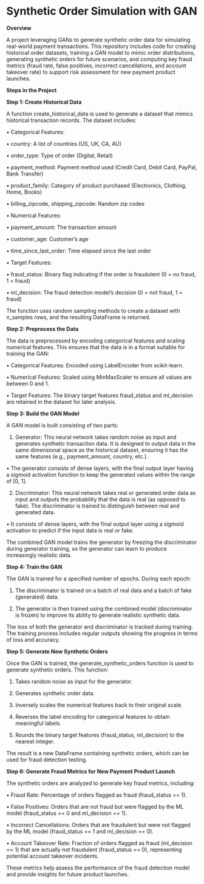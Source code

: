 # Synthetic Order Simulation with GAN

**Overview**

A project leveraging GANs to generate synthetic order data for simulating real-world payment transactions. This repository includes code for creating historical order datasets, training a GAN model to mimic order distributions, generating synthetic orders for future scenarios, and computing key fraud metrics (fraud rate, false positives, incorrect cancellations, and account takeover rate) to support risk assessment for new payment product launches.

**Steps in the Project**


**Step 1: Create Historical Data**


A function create_historical_data is used to generate a dataset that mimics historical transaction records. The dataset includes:

• Categorical Features:

• country: A list of countries (US, UK, CA, AU)

• order_type: Type of order (Digital, Retail)

• payment_method: Payment method used (Credit Card, Debit Card, PayPal, Bank Transfer)

• product_family: Category of product purchased (Electronics, Clothing, Home, Books)

• billing_zipcode, shipping_zipcode: Random zip codes

• Numerical Features:

• payment_amount: The transaction amount

• customer_age: Customer’s age

• time_since_last_order: Time elapsed since the last order

• Target Features:

• fraud_status: Binary flag indicating if the order is fraudulent (0 = no fraud, 1 = fraud)

• ml_decision: The fraud detection model’s decision (0 = not fraud, 1 = fraud)


The function uses random sampling methods to create a dataset with n_samples rows, and the resulting DataFrame is returned.


**Step 2: Preprocess the Data**


The data is preprocessed by encoding categorical features and scaling numerical features. This ensures that the data is in a format suitable for training the GAN:

• Categorical Features: Encoded using LabelEncoder from scikit-learn.

• Numerical Features: Scaled using MinMaxScaler to ensure all values are between 0 and 1.

• Target Features: The binary target features fraud_status and ml_decision are retained in the dataset for later analysis.


**Step 3: Build the GAN Model**


A GAN model is built consisting of two parts:

1. Generator: This neural network takes random noise as input and generates synthetic transaction data. It is designed to output data in the same dimensional space as the historical dataset, ensuring it has the same features (e.g., payment_amount, country, etc.).

• The generator consists of dense layers, with the final output layer having a sigmoid activation function to keep the generated values within the range of [0, 1].

2. Discriminator: This neural network takes real or generated order data as input and outputs the probability that the data is real (as opposed to fake). The discriminator is trained to distinguish between real and generated data.

• It consists of dense layers, with the final output layer using a sigmoid activation to predict if the input data is real or fake.


The combined GAN model trains the generator by freezing the discriminator during generator training, so the generator can learn to produce increasingly realistic data.


**Step 4: Train the GAN**


The GAN is trained for a specified number of epochs. During each epoch:

1. The discriminator is trained on a batch of real data and a batch of fake (generated) data.

2. The generator is then trained using the combined model (discriminator is frozen) to improve its ability to generate realistic synthetic data.


The loss of both the generator and discriminator is tracked during training. The training process includes regular outputs showing the progress in terms of loss and accuracy.


**Step 5: Generate New Synthetic Orders**


Once the GAN is trained, the generate_synthetic_orders function is used to generate synthetic orders. This function:

1. Takes random noise as input for the generator.

2. Generates synthetic order data.

3. Inversely scales the numerical features back to their original scale.

4. Reverses the label encoding for categorical features to obtain meaningful labels.

5. Rounds the binary target features (fraud_status, ml_decision) to the nearest integer.


The result is a new DataFrame containing synthetic orders, which can be used for fraud detection testing.


**Step 6: Generate Fraud Metrics for New Payment Product Launch**


The synthetic orders are analyzed to generate key fraud metrics, including:

• Fraud Rate: Percentage of orders flagged as fraud (fraud_status == 1).

• False Positives: Orders that are not fraud but were flagged by the ML model (fraud_status == 0 and ml_decision == 1).

• Incorrect Cancellations: Orders that are fraudulent but were not flagged by the ML model (fraud_status == 1 and ml_decision == 0).

• Account Takeover Rate: Fraction of orders flagged as fraud (ml_decision == 1) that are actually not fraudulent (fraud_status == 0), representing potential account takeover incidents.


These metrics help assess the performance of the fraud detection model and provide insights for future product launches.


